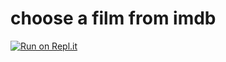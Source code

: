 # choose a film from imdb

<a href="https://replit.com/@Axelrod0-0/imdbfilms" rel="nofollow" target="_blank"><img src="https://camo.githubusercontent.com/4a23bca4dd49bf878aa129123b126ee68ddea8ad9bc77d58ff4a5eff5858aa6b/68747470733a2f2f7265706c2e69742f62616467652f6769746875622f746565307a65642f4b6e69676874734f665665616e6f72" alt="Run on Repl.it" data-canonical-src="https://replit.com/@Axelrod0-0/imdbfilms" style="max-width: 100%;"></a>
